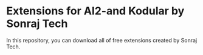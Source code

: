 # Extensions for AI2-and Kodular by Sonraj Tech
 In this repository, you can download all of free extensions created by Sonraj Tech.
